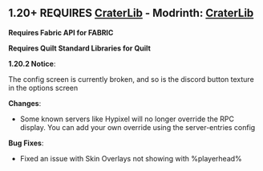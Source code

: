 ## 1.20+ REQUIRES [CraterLib](https://www.curseforge.com/minecraft/mc-mods/craterlib) - Modrinth: [CraterLib](https://modrinth.com/mod/craterlib)

**Requires Fabric API for FABRIC**

**Requires Quilt Standard Libraries for Quilt**

**1.20.2 Notice**:

The config screen is currently broken, and so is the discord button texture in the options screen

**Changes**:

* Some known servers like Hypixel will no longer override the RPC display. You can add your own override using the server-entries config

**Bug Fixes**:

* Fixed an issue with Skin Overlays not showing with %playerhead%
